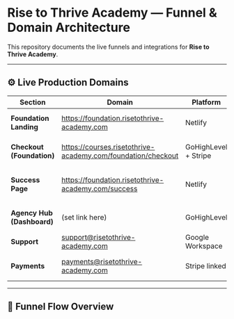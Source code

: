 # Rise to Thrive Academy — Funnel & Domain Architecture

This repository documents the live funnels and integrations for **Rise to Thrive Academy**.

---

## ⚙️ Live Production Domains

| Section | Domain | Platform | Purpose |
|---|---|---|---|
| **Foundation Landing** | https://foundation.risetothrive-academy.com | Netlify | Public landing + offer page |
| **Checkout (Foundation)** | https://courses.risetothrive-academy.com/foundation/checkout | GoHighLevel + Stripe | Secure payment + enrollment |
| **Success Page** | https://foundation.risetothrive-academy.com/success | Netlify | Post-purchase confirmation + redirect |
| **Agency Hub (Dashboard)** | (set link here) | GoHighLevel | Destination after purchase |
| **Support** | support@risetothrive-academy.com | Google Workspace | Customer service |
| **Payments** | payments@risetothrive-academy.com | Stripe linked | Receipts & transactional emails |

---

## 🧩 Funnel Flow Overview

